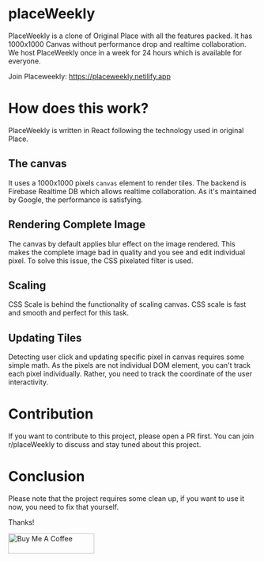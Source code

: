 # placeWeekly

PlaceWeekly is a clone of Original Place with all the features packed. It has 1000x1000 Canvas without performance drop and realtime collaboration. We host PlaceWeekly once in a week for 24 hours which is available for everyone.

Join Placeweekly: https://placeweekly.netilify.app

# How does this work?

PlaceWeekly is written in React following the technology used in original Place.

## The canvas

It uses a 1000x1000 pixels `canvas` element to render tiles. The backend is Firebase Realtime DB which allows realtime collaboration. As it's maintained by Google, the performance is satisfying.

## Rendering Complete Image

The canvas by default applies blur effect on the image rendered. This makes the complete image bad in quality and you see and edit individual pixel. To solve this issue, the CSS pixelated filter is used.

## Scaling

CSS Scale is behind the functionality of scaling canvas. CSS scale is fast and smooth and perfect for this task.

## Updating Tiles

Detecting user click and updating specific pixel in canvas requires some simple math. As the pixels are not individual DOM element, you can't track each pixel individually. Rather, you need to track the coordinate of the user interactivity.

# Contribution

If you want to contribute to this project, please open a PR first. You can join r/placeWeekly to discuss and stay tuned about this project. 

# Conclusion
Please note that the project requires some clean up, if you want to use it now, you need to fix that yourself.

Thanks!

<a href="https://www.buymeacoffee.com/abrarFairuj" target="_blank"><img src="https://cdn.buymeacoffee.com/buttons/default-orange.png" alt="Buy Me A Coffee" height="41" width="174"></a>
